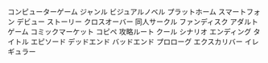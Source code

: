 コンピューターゲーム
ジャンル
ビジュアルノベル
プラットホーム
スマートフォン
デビュー
ストーリー
クロスオーバー
同人サークル
ファンディスク
アダルトゲーム
コミックマーケット
コピペ
攻略ルート
クール
シナリオ
エンディング
タイトル
エピソード
デッドエンド
バッドエンド
プロローグ
エクスカリバー
イレギュラー